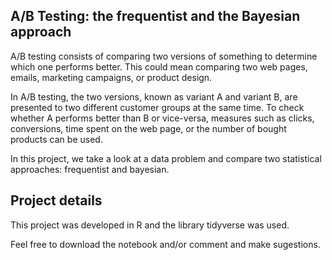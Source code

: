 ## A/B Testing: the frequentist and the Bayesian approach

A/B testing consists of comparing two versions of something to determine which one performs better. This could mean comparing two web pages, emails, marketing campaigns, or product design.

In A/B testing, the two versions, known as variant A and variant B, are presented to two different customer groups at the same time. To check whether A performs better than B or vice-versa, measures such as clicks, conversions, time spent on the web page, or the number of bought products can be used.

In this project, we take a look at a data problem and compare two statistical approaches: frequentist and bayesian.

## Project details

This project was developed in R and the library tidyverse was used. 

Feel free to download the notebook and/or comment and make sugestions.
